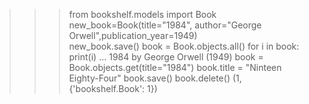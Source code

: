 >>> from bookshelf.models import Book
>>> new_book=Book(title="1984", author="George Orwell",publication_year=1949)        
>>> new_book.save()
>>> book = Book.objects.all()
>>> for i in book: print(i)
...
1984 by George Orwell (1949)
>>> book = Book.objects.get(title="1984") 
>>> book.title = "Ninteen Eighty-Four" 
>>> book.save()
>>> book.delete()
(1, {'bookshelf.Book': 1})
>>>